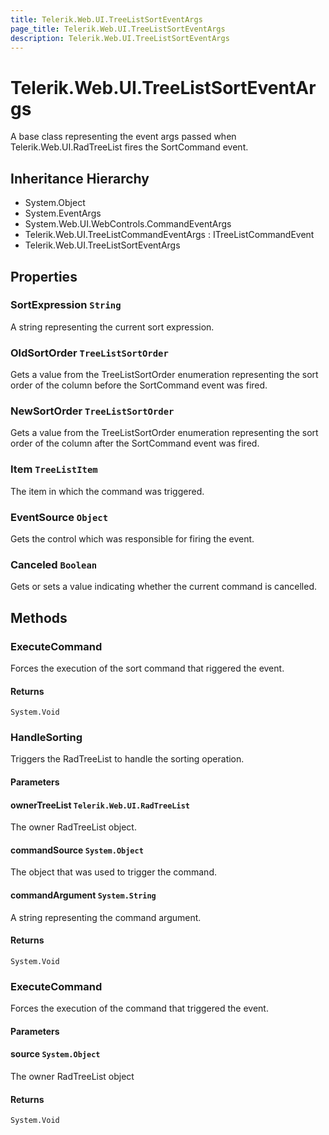```yaml
---
title: Telerik.Web.UI.TreeListSortEventArgs
page_title: Telerik.Web.UI.TreeListSortEventArgs
description: Telerik.Web.UI.TreeListSortEventArgs
---
```


# Telerik.Web.UI.TreeListSortEventArgs

A base class representing the event args passed when Telerik.Web.UI.RadTreeList fires the SortCommand event.

## Inheritance Hierarchy

* System.Object
* System.EventArgs
* System.Web.UI.WebControls.CommandEventArgs
* Telerik.Web.UI.TreeListCommandEventArgs : ITreeListCommandEvent
* Telerik.Web.UI.TreeListSortEventArgs

## Properties

###  SortExpression `String`

A string representing the current sort expression.

###  OldSortOrder `TreeListSortOrder`

Gets a value from the TreeListSortOrder enumeration representing the sort order of the column
            before the SortCommand event was fired.

###  NewSortOrder `TreeListSortOrder`

Gets a value from the TreeListSortOrder enumeration representing the sort order of the column
            after the SortCommand event was fired.

###  Item `TreeListItem`

The item in which the command was triggered.

###  EventSource `Object`

Gets the control which was responsible for firing the event.

###  Canceled `Boolean`

Gets or sets a value indicating whether the current command is cancelled.

## Methods

###  ExecuteCommand

Forces the execution of the sort command that riggered the event.

#### Returns

`System.Void` 

###  HandleSorting

Triggers the RadTreeList to handle the sorting operation.

#### Parameters

#### ownerTreeList `Telerik.Web.UI.RadTreeList`

The owner RadTreeList object.

#### commandSource `System.Object`

The object that was used to trigger the command.

#### commandArgument `System.String`

A string representing the command argument.

#### Returns

`System.Void` 

###  ExecuteCommand

Forces the execution of the command that triggered the event.

#### Parameters

#### source `System.Object`

The owner RadTreeList object

#### Returns

`System.Void` 

